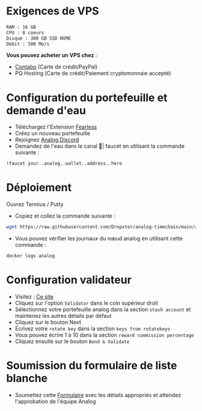 # Exigences de VPS

 ```bash
RAM : 16 GB
CPU : 8 coeurs
Disque : 300 GB SSD NVME
Debit : 500 Mo/s
```
__Vous pouvez acheter un VPS chez__ :
- [Contabo](https://contabo.com/en/vps/) (Carte de crédit/PayPal)
- PQ Hosting (Carte de crédit/Paiement cryptomonnaie accepté)

# Configuration du portefeuille et demande d'eau

- Téléchargez l'Extension [Fearless](https://chromewebstore.google.com/detail/fearless-wallet/nhlnehondigmgckngjomcpcefcdplmgc)
- Créez un nouveau portefeuille
- Rejoignez  [Analog Discord](https://discord.gg/analog)
- Demandez de l'eau dans le canal 🚰| faucet en utilisant la commande suivante :
```bash
!faucet your..analog..wallet..address..here
```
# Déploiement

Ouvrez Termius / Putty
- Copiez et collez la commande suivante :
```bash
wget https://raw.githubusercontent.com/Dropxtor/analog-timechain/main/analog.sh && chmod +x analog.sh && ./analog.sh
```
- Vous pouvez vérifier les journaux du nœud analog en utilisant cette commande :
```bash
docker logs analog
```
# Configuration validateur

- Visitez : [Ce site](https://polkadot.js.org/apps/?rpc=wss%3A%2F%2Frpc.testnet.analog.one#/staking/actions)
- Cliquez sur l'option `Validator` dans le coin supérieur droit
- Sélectionnez votre portefeuille analog dans la section `stash account` et maintenez les autres détails par défaut
- Cliquez sur le bouton Next
- Écrivez votre  `rotate key` dans la section `keys from rotatekeys`
- Vous pouvez écrire 1 à 10 dans la section `reward commission percentage`
- Cliquez ensuite sur le bouton `Bond & Validate`
# Soumission du formulaire de liste blanche

- Soumettez cette [Formulaire](https://l5d87lam6fy.typeform.com/to/kwlADm6U?typeform-source=docs.analog.one) avec les détails appropriés et attendez l'approbation de l'équipe Analog
